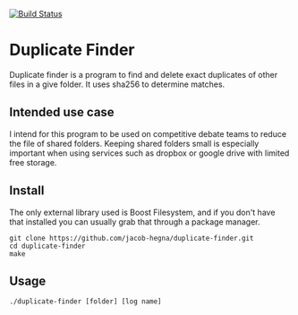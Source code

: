 [![Build Status](https://travis-ci.org/jacob-hegna/duplicate-finder.svg?branch=master)](https://travis-ci.org/jacob-hegna/duplicate-finder)

# Duplicate Finder
Duplicate finder is a program to find and delete exact duplicates of other files in a give folder.  It uses sha256 to determine matches.

## Intended use case
I intend for this program to be used on competitive debate teams to reduce the file of shared folders.  Keeping shared folders small is especially important when using services such as dropbox or google drive with limited free storage.

## Install
The only external library used is Boost Filesystem, and if you don't have that installed you can usually grab that through a package manager.

```
git clone https://github.com/jacob-hegna/duplicate-finder.git
cd duplicate-finder
make
```

## Usage
```
./duplicate-finder [folder] [log name]
```